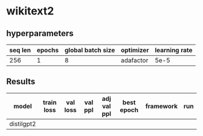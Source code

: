 # wikitext2

## hyperparameters

| seq len | epochs | global batch size | optimizer | learning rate |
| ------- | ------ | ----------------- | --------- | ------------- |
| 256     | 1      | 8                 | adafactor | 5e-5          |

## Results

| model      | train loss | val loss | val ppl | adj val ppl | best epoch | framework | run |
| ---------- | ---------- | -------- | ------- | ----------- | ---------- | --------- | --- |
| distilgpt2 |
